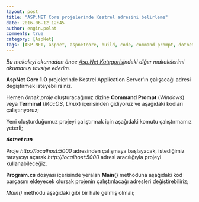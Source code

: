 ```yaml
---
layout: post
title: "ASP.NET Core projelerinde Kestrel adresini belirleme"
date: 2016-06-12 12:45
author: engin.polat
comments: true
category: [AspNet]
tags: [ASP.NET, aspnet, aspnetcore, build, code, command prompt, dotnet, iis, kestrel, localhost, main method, run, static, terminal, usestartup, useurls, visual studio code, webhostbuilder, yo]
---
```

*Bu makaleyi okumadan önce <a href="http://www.enginpolat.com/kategori/asp-net/" target="_blank">Asp.Net Kategorisi</a>ndeki diğer makalelerimi okumanızı tavsiye ederim.*

**AspNet Core 1.0** projelerinde Kestrel Application Server'ın çalışacağı adresi değiştirmek isteyebilirsiniz.

Hemen *örnek proje* oluşturacağımız dizine **Command Prompt** (*Windows*) veya **Terminal** (*MacOS*, *Linux*) içerisinden gidiyoruz ve aşağıdaki kodları çalıştırıyoruz;

<script src="https://gist.github.com/polatengin/2d09105fe046f5205da5cbd127251569.js?file=yo.cmd"></script>

Yeni oluşturduğumuz projeyi çalıştırmak için aşağıdaki komutu çalıştırmamız yeterli;

***dotnet run***

Proje *http://localhost:5000* adresinden çalışmaya başlayacak, istediğimiz tarayıcıyı açarak *http://localhost:5000* adresi aracılığıyla projeyi kullanabileceğiz.

**Program.cs** dosyası içerisinde yeralan **Main()** methoduna aşağıdaki kod parçasını ekleyecek olursak projenin çalıştırılacağı adresleri değiştirebiliriz;

<script src="https://gist.github.com/polatengin/2d09105fe046f5205da5cbd127251569.js?file=Program-UseUrl.cs"></script>

*Main()* methodu aşağıdaki gibi bir hale gelmiş olmalı;

<script src="https://gist.github.com/polatengin/2d09105fe046f5205da5cbd127251569.js?file=Program-Main.cs"></script>


